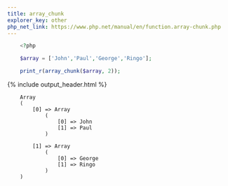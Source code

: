 ```yaml
---
title: array_chunk
explorer_key: other
php_net_link: https://www.php.net/manual/en/function.array-chunk.php
---
```


```php
    <?php

    $array = ['John','Paul','George','Ringo'];

    print_r(array_chunk($array, 2));
```

{% include output_header.html %}

```console
    Array
    (
        [0] => Array
            (
                [0] => John
                [1] => Paul
            )

        [1] => Array
            (
                [0] => George
                [1] => Ringo
            )
    )
```